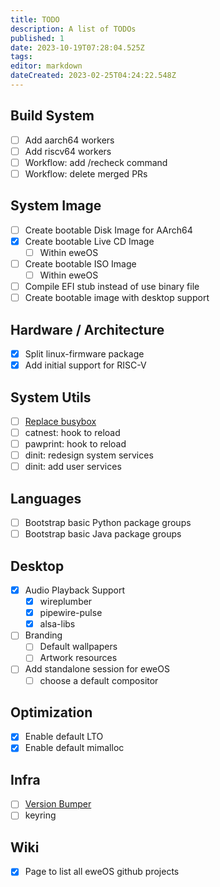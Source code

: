 ```yaml
---
title: TODO
description: A list of TODOs
published: 1
date: 2023-10-19T07:28:04.525Z
tags: 
editor: markdown
dateCreated: 2023-02-25T04:24:22.548Z
---
```


## Build System

- [ ] Add aarch64 workers
- [ ] Add riscv64 workers
- [ ] Workflow: add /recheck command
- [ ] Workflow: delete merged PRs

## System Image

- [ ] Create bootable Disk Image for AArch64
- [x] Create bootable Live CD Image
  - [ ] Within eweOS
- [ ] Create bootable ISO Image
  - [ ] Within eweOS
- [ ] Compile EFI stub instead of use binary file
- [ ] Create bootable image with desktop support

## Hardware / Architecture

- [x] Split linux-firmware package
- [x] Add initial support for RISC-V

## System Utils

- [ ] [Replace busybox](/dev/todo/replace-busybox)
- [ ] catnest: hook to reload
- [ ] pawprint: hook to reload
- [ ] dinit: redesign system services
- [ ] dinit: add user services

## Languages

- [ ] Bootstrap basic Python package groups
- [ ] Bootstrap basic Java package groups

## Desktop

- [x] Audio Playback Support
	- [x] wireplumber
  - [x] pipewire-pulse
  - [x] alsa-libs
- [ ] Branding
	- [ ] Default wallpapers
  - [ ] Artwork resources
- [ ] Add standalone session for eweOS
  - [ ] choose a default compositor

## Optimization

- [x] Enable default LTO
- [x] Enable default mimalloc

## Infra

- [ ] [Version Bumper](/dev/todo/version-bumper)
- [ ] keyring

## Wiki

- [x] Page to list all eweOS github projects